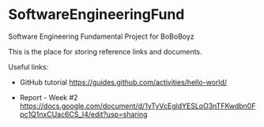 # SoftwareEngineeringFund
Software Engineering Fundamental Project for BoBoBoyz

This is the place for storing reference links and documents.

Useful links:

- GitHub tutorial
https://guides.github.com/activities/hello-world/

- Report - Week #2
https://docs.google.com/document/d/1yTyVcEgldYESLoO3nTFKwdbn0Fpc1Q1nxCUac6CS_I4/edit?usp=sharing

